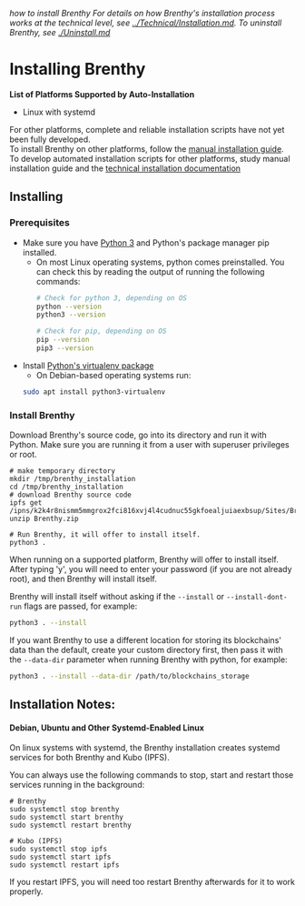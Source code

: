_how to install Brenthy_
_For details on how Brenthy's installation process works at the technical level, see [../Technical/Installation.md](../Technical/Installation.md)._
_To uninstall Brenthy, see [./Uninstall.md](./Uninstall.md)_

# Installing Brenthy

**List of Platforms Supported by Auto-Installation**  
- Linux with systemd

For other platforms, complete and reliable installation scripts have not yet been fully developed.  
To install Brenthy on other platforms, follow the [manual installation guide](./ManualInstallation.md).  
To develop automated installation scripts for other platforms, study manual installation guide and the [technical installation documentation](../Technical/Installation.md)

## Installing

### Prerequisites
- Make sure you have [Python 3](https://python.org) and Python's package manager pip installed.
	- On most Linux operating systems, python comes preinstalled. You can check this by reading the output of  running the following commands:
		```sh
		# Check for python 3, depending on OS
		python --version
		python3 --version

		# Check for pip, depending on OS
		pip --version
		pip3 --version
		```
- Install [Python's virtualenv package](https://virtualenv.pypa.io/en/latest/installation.html)
	- On Debian-based operating systems run:
	```sh
	sudo apt install python3-virtualenv
	```

### Install Brenthy
Download Brenthy's source code, go into its directory and run it with Python. Make sure you are running it from a user with superuser privileges or root.
```shell
# make temporary directory
mkdir /tmp/brenthy_installation
cd /tmp/brenthy_installation
# download Brenthy source code
ipfs get /ipns/k2k4r8nismm5mmgrox2fci816xvj4l4cudnuc55gkfoealjuiaexbsup/Sites/BrenthyAndWalytis/Brenthy.zip
unzip Brenthy.zip

# Run Brenthy, it will offer to install itself.
python3 .
```

When running on a supported platform, Brenthy will offer to install itself.
After typing 'y', you will need to enter your password (if you are not already root), and then Brenthy will install itself.

Brenthy will install itself without asking if the `--install` or `--install-dont-run` flags are passed, for example:
```sh
python3 . --install
```

If you want Brenthy to use a different location for storing its blockchains' data than the default, create your custom directory first, then pass it with the `--data-dir` parameter when running Brenthy with python, for example:
```sh
python3 . --install --data-dir /path/to/blockchains_storage
```
## Installation Notes:
#### Debian, Ubuntu and Other Systemd-Enabled Linux
On linux systems with systemd, the Brenthy installation creates systemd services for both Brenthy and Kubo (IPFS).

You can always use the following commands to stop, start and restart those services running in the background:

```shell
# Brenthy
sudo systemctl stop brenthy
sudo systemctl start brenthy
sudo systemctl restart brenthy

# Kubo (IPFS)
sudo systemctl stop ipfs
sudo systemctl start ipfs
sudo systemctl restart ipfs
```
If you restart IPFS, you will need too restart Brenthy afterwards for it to work properly.